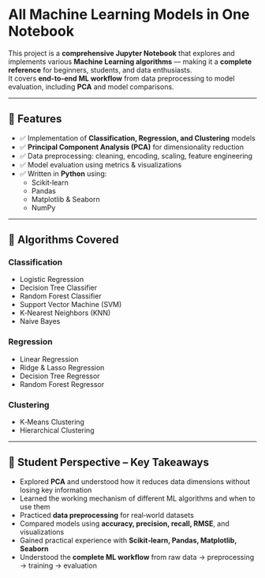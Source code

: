 # **All Machine Learning Models in One Notebook**  

This project is a **comprehensive Jupyter Notebook** that explores and implements various **Machine Learning algorithms** — making it a **complete reference** for beginners, students, and data enthusiasts.  
It covers **end-to-end ML workflow** from data preprocessing to model evaluation, including **PCA** and model comparisons.  

---

## **📌 Features**
- ✅ Implementation of **Classification, Regression, and Clustering** models  
- ✅ **Principal Component Analysis (PCA)** for dimensionality reduction  
- ✅ Data preprocessing: cleaning, encoding, scaling, feature engineering  
- ✅ Model evaluation using metrics & visualizations  
- ✅ Written in **Python** using:
  - Scikit‑learn  
  - Pandas  
  - Matplotlib & Seaborn  
  - NumPy  

---

## **📂 Algorithms Covered**
### **Classification**
- Logistic Regression  
- Decision Tree Classifier  
- Random Forest Classifier  
- Support Vector Machine (SVM)  
- K‑Nearest Neighbors (KNN)  
- Naive Bayes  

### **Regression**
- Linear Regression  
- Ridge & Lasso Regression  
- Decision Tree Regressor  
- Random Forest Regressor  

### **Clustering**
- K‑Means Clustering  
- Hierarchical Clustering  

---

## **🎯 Student Perspective – Key Takeaways**
- Explored **PCA** and understood how it reduces data dimensions without losing key information  
- Learned the working mechanism of different ML algorithms and when to use them  
- Practiced **data preprocessing** for real‑world datasets  
- Compared models using **accuracy, precision, recall, RMSE**, and visualizations  
- Gained practical experience with **Scikit‑learn, Pandas, Matplotlib, Seaborn**  
- Understood the **complete ML workflow** from raw data → preprocessing → training → evaluation  


